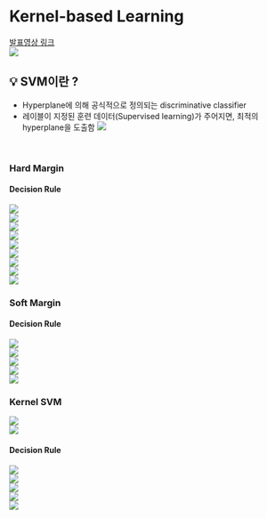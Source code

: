 # Kernel-based Learning 
[발표영상 링크](https://www.youtube.com/watch?v=vdluqskMhfg)
<br/>
![](img/2022-11-02-14-22-04.png)

## 💡 SVM이란 ?
* Hyperplane에 의해 공식적으로 정의되는 discriminative classifier  
* 레이블이 지정된 훈련 데이터(Supervised learning)가 주어지면, 최적의 hyperplane을 도출함
![](img/2022-11-02-14-24-44.png)
<br/>

### Hard Margin 
#### Decision Rule 
![](img/2022-11-02-14-27-38.png)
<br/>
![](img/2022-11-02-14-28-00.png)
<br/>
![](img/2022-11-02-14-28-22.png)
<br/>
![](img/2022-11-02-14-28-38.png)
<br/>
![](img/2022-11-02-14-28-54.png)
<br/>
![](img/2022-11-02-14-29-17.png)
<br/>
![](img/2022-11-02-14-29-40.png)
<br/>
![](img/2022-11-02-14-29-56.png)
<br/>
![](img/2022-11-02-14-30-23.png)

### Soft Margin 
#### Decision Rule 
![](img/2022-11-02-14-31-14.png)
<br/>
![](img/2022-11-02-14-31-31.png)
<br/>
![](img/2022-11-02-14-31-45.png)
<br/>
![](img/2022-11-02-14-32-11.png)
<br/>
![](img/2022-11-02-14-32-28.png)
<br/>

### Kernel SVM 
![](img/2022-11-02-14-34-41.png)
<br/>
![](img/2022-11-02-14-35-03.png)
<br/>

#### Decision Rule
![](img/2022-11-02-14-35-38.png)
<br/>
![](img/2022-11-02-14-35-55.png)
<br/>
![](img/2022-11-02-14-36-11.png)
<br/>
![](img/2022-11-02-14-36-27.png)
<br/>
![](img/2022-11-02-14-36-40.png)
